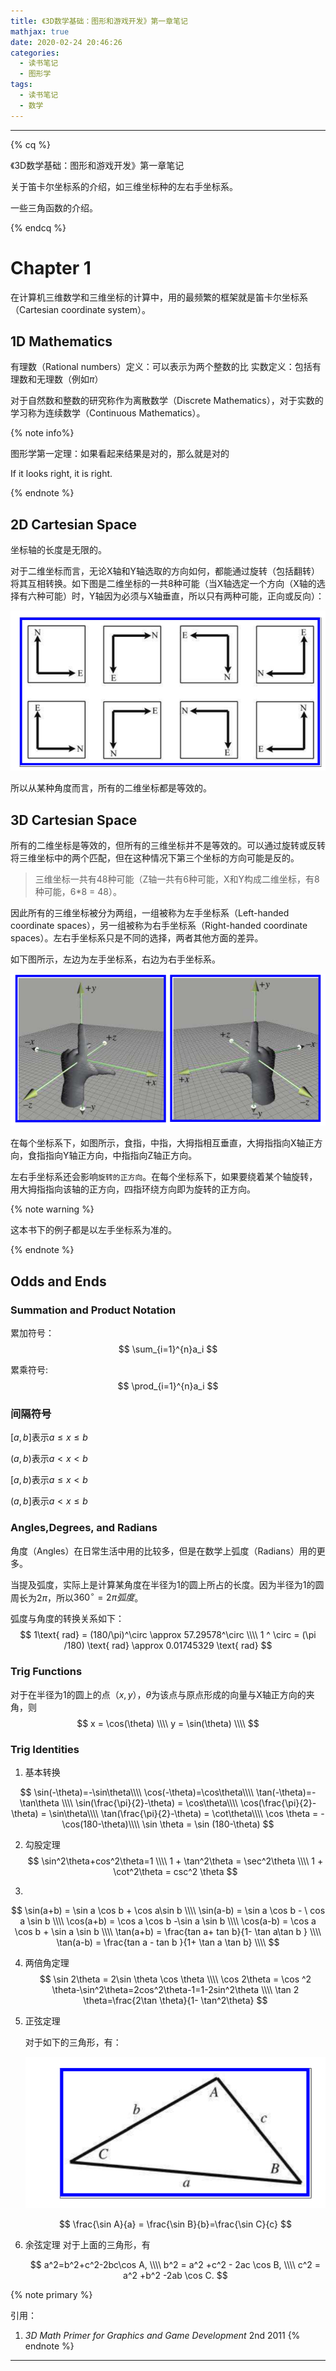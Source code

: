 ```yaml
---
title: 《3D数学基础：图形和游戏开发》第一章笔记
mathjax: true
date: 2020-02-24 20:46:26
categories:
  - 读书笔记
  - 图形学
tags:
  - 读书笔记
  - 数学
---
```


***

{% cq %}

《3D数学基础：图形和游戏开发》第一章笔记

关于笛卡尔坐标系的介绍，如三维坐标种的左右手坐标系。

一些三角函数的介绍。

{% endcq %}

<!--more-->

# Chapter 1

在计算机三维数学和三维坐标的计算中，用的最频繁的框架就是笛卡尔坐标系（Cartesian coordinate system）。

## 1D Mathematics

有理数（Rational numbers）定义：可以表示为两个整数的比
实数定义：包括有理数和无理数（例如$\pi$）

对于自然数和整数的研究称作为离散数学（Discrete Mathematics），对于实数的学习称为连续数学（Continuous Mathematics）。

{% note info%}

图形学第一定理：如果看起来结果是对的，那么就是对的

If it looks right, it is right.

{% endnote %}

## 2D Cartesian Space

坐标轴的长度是无限的。

对于二维坐标而言，无论X轴和Y轴选取的方向如何，都能通过旋转（包括翻转）将其互相转换。如下图是二维坐标的一共8种可能（当X轴选定一个方向（X轴的选择有六种可能）时，Y轴因为必须与X轴垂直，所以只有两种可能，正向或反向）：

![二维坐标8种可能性](3DMathPrimerForGraphicsAGameDevelopment-Chapter1-Notes/2020-02-24-19-18-36.png)

所以从某种角度而言，所有的二维坐标都是等效的。

## 3D Cartesian Space

所有的二维坐标是等效的，但所有的三维坐标并不是等效的。可以通过旋转或反转将三维坐标中的两个匹配，但在这种情况下第三个坐标的方向可能是反的。

> 三维坐标一共有48种可能（Z轴一共有6种可能，X和Y构成二维坐标，有8种可能，6*8 = 48）。

因此所有的三维坐标被分为两组，一组被称为左手坐标系（Left-handed coordinate spaces），另一组被称为右手坐标系（Right-handed coordinate spaces）。左右手坐标系只是不同的选择，两者其他方面的差异。

如下图所示，左边为左手坐标系，右边为右手坐标系。

![左手，右手坐标系](3DMathPrimerForGraphicsAGameDevelopment-Chapter1-Notes/2020-02-24-19-28-49.png)

在每个坐标系下，如图所示，食指，中指，大拇指相互垂直，大拇指指向X轴正方向，食指指向Y轴正方向，中指指向Z轴正方向。

左右手坐标系还会影响`旋转的正方向`。在每个坐标系下，如果要绕着某个轴旋转，用大拇指指向该轴的正方向，四指环绕方向即为旋转的正方向。

{% note warning %}

这本书下的例子都是以左手坐标系为准的。

{% endnote %}

## Odds and Ends

### Summation and Product Notation

累加符号：
$$
\sum_{i=1}^{n}a_i
$$


累乘符号:
$$
\prod_{i=1}^{n}a_i
$$



### 间隔符号

$[a,b]$表示$a\leq x\leq b$

$(a,b)$表示$a<x<b$

$[a,b)$表示$a\leq x <b$

$(a,b]$表示$a<x\leq b$

### Angles,Degrees, and Radians

角度（Angles）在日常生活中用的比较多，但是在数学上弧度（Radians）用的更多。

当提及弧度，实际上是计算某角度在半径为1的圆上所占的长度。因为半径为1的圆周长为$2\pi$，所以$360^\circ = 2\pi 弧度$。

弧度与角度的转换关系如下：
$$
1\text{ rad} = (180/\pi)^\circ \approx 57.29578^\circ \\\\
1 ^ \circ = (\pi /180) \text{ rad} \approx 0.01745329 \text{ rad}
$$

### Trig Functions

对于在半径为1的圆上的点$（x,y）$，$\theta$为该点与原点形成的向量与X轴正方向的夹角，则
$$
x = \cos(\theta) \\\\
y = \sin(\theta) \\\\
$$

### Trig Identities

1. 基本转换

$$
\sin(-\theta)=-\sin\theta\\\\
\cos(-\theta)=\cos\theta\\\\
\tan(-\theta)=-\tan\theta \\\\
\sin(\frac{\pi}{2}-\theta) = \cos\theta\\\\
\cos(\frac{\pi}{2}-\theta) = \sin\theta\\\\
\tan(\frac{\pi}{2}-\theta) = \cot\theta\\\\
\cos \theta = -\cos(180-\theta)\\\\
\sin \theta = \sin (180-\theta)
$$

2. 勾股定理
   $$
   \sin^2\theta+cos^2\theta=1 \\\\
   1 + \tan^2\theta = \sec^2\theta \\\\
   1 + \cot^2\theta = csc^2 \theta
   $$

3. 

$$
\sin(a+b) = \sin a \cos b + \cos a\sin b \\\\
\sin(a-b) = \sin a \cos b - \ cos a \sin b \\\\
\cos(a+b) = \cos a \cos b -\sin a \sin b \\\\
\cos(a-b) = \cos a \cos b + \sin a \sin b \\\\
\tan(a+b) = \frac{tan a+ tan b}{1- \tan a\tan b } \\\\
\tan(a-b) = \frac{tan a - tan b }{1+ \tan a \tan b} \\\\
$$



4. 两倍角定理
   $$
   \sin 2\theta = 2\sin \theta \cos \theta \\\\
   \cos 2\theta = \cos ^2 \theta-\sin^2\theta=2cos^2\theta-1=1-2sin^2\theta \\\\
   \tan 2 \theta=\frac{2\tan \theta}{1- \tan^2\theta}
   $$
   

5. 正弦定理

   对于如下的三角形，有：

   ![正弦三角形](3DMathPrimerForGraphicsAGameDevelopment-Chapter1-Notes/2020-02-24-20-37-18.png)

   $$
   \frac{\sin A}{a} = \frac{\sin B}{b}=\frac{\sin C}{c}
   $$
   
6. 余弦定理
   对于上面的三角形，有

   $$
   a^2=b^2+c^2-2bc\cos A, \\\\
   b^2 = a^2 +c^2 - 2ac \cos B, \\\\
   c^2 = a^2 +b^2 -2ab \cos C.
   $$

{% note primary %}

引用：

1. *3D Math Primer for Graphics and Game Development* 2nd 2011 
{% endnote %}

***